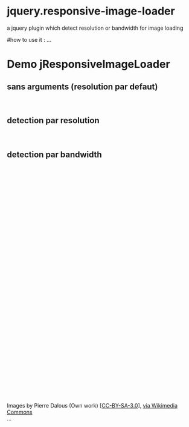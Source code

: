 # jquery.responsive-image-loader
a jquery plugin which detect resolution or bandwidth for image loading

#how to use it :
...
<html>
<head>
<meta http-equiv="Content-Type" content="text/html; charset=UTF-8">
<title>demo jResponsiveImageLoader</title>
        
<style type="text/css">

</style>
        
<script type="text/javascript" src="jquery.min.js"></script>
<script type="text/javascript" src="jquery.responsive-image-loader.min.js"></script>
<script type="text/javascript">
$(function(){
	$('.lazy').jResponsiveImageLoader({
	});
	$('.lazy-bandwidth').jResponsiveImageLoader({
	    event : 'load',
	    detection : 'bandwidth',
	    file : {
	        src : 'test.png',
	        weight : 91
	    },
	    map : [128, 512, 1024, 4096]
	    
	});
	$('.lazy-resolution').jResponsiveImageLoader({
	    event : 'load',
	    detection : 'resolution',
	    map : [320, 480, 800, 1024]
	});
	$('.lazy-no-resize').jResponsiveImageLoader({
	    event : 'load',
	    detection : 'resolution',
	    map : [320, 480, 800, 1024],
	    resize : false
	});
});
</script>
</head>
<body>
<h1>Demo jResponsiveImageLoader</h1>
<h2>sans arguments (resolution par defaut)</h2>
<img class="lazy" src="data:image/gif;base64,R0lGODlhAQABAID/AMDAwAAAACH5BAEAAAAALAAAAAABAAEAAAICRAEAOw==" 
    data-original="logo.jpg" 
    data-w320="logo-w320.jpg" 
    data-w480="logo-w480.jpg" 
    data-w800="logo-w800.jpg" 
alt="lorem"/>
<br /><br />
<h2>detection par resolution</h2>
<img class="lazy-resolution" src="data:image/gif;base64,R0lGODlhAQABAID/AMDAwAAAACH5BAEAAAAALAAAAAABAAEAAAICRAEAOw==" 
    data-original="logo.jpg" 
    data-w320="logo-w320.jpg" 
    data-w480="logo-w480.jpg" 
    data-w800="logo-w800.jpg" 
    data-w1024="logo-w1024.jpg" 
alt="lorem"/>
<br /><br />
<h2>detection par bandwidth</h2>
<img class="lazy-bandwidth" src="data:image/gif;base64,R0lGODlhAQABAID/AMDAwAAAACH5BAEAAAAALAAAAAABAAEAAAICRAEAOw==" 
    data-original="logo.jpg" 
    data-b128="logo-b128.jpg" 
    data-b512="logo-b512.jpg" 
    data-b1024="logo-b1024.jpg" 
    data-b4096="logo-b4096.jpg" 
    width="100%"
alt="lorem"/>
<br /><br />
<br /><br /><br /><br /><br /><br />
<div>
Images by Pierre Dalous (Own work) [<a href="http://creativecommons.org/licenses/by-sa/3.0">CC-BY-SA-3.0</a>], <a href="http://commons.wikimedia.org/wiki/File%3ANiverolle_Montagne_noire_Francer.jpg">via Wikimedia Commons</a>
</div>
</body>
</html>
...

